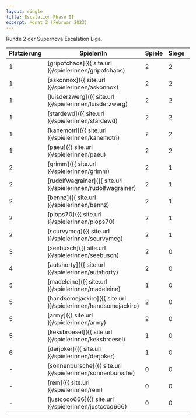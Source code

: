 ```yaml
---
layout: single
title: Escalation Phase II
excerpt: Monat 2 (Februar 2023)
---
```


Runde 2 der Supernova Escalation Liga.

| Platzierung | Spieler/In | Spiele | Siege | Bemalt | Punkte |
|-------------|------------|--------|-------|--------|--------|
| 1           | [gripofchaos]({{ site.url }}/spielerinnen/gripofchaos) | 2 | 2 | 2 | 6 |
| 1           | [askonnox]({{ site.url }}/spielerinnen/askonnox) | 2 | 2 | 2 | 6 |
| 1           | [luisderzwerg]({{ site.url }}/spielerinnen/luisderzwerg) | 2 | 2 | 2 | 6 |
| 1           | [stardewd]({{ site.url }}/spielerinnen/stardewd) | 2 | 2 | 2 | 6 |
| 1           | [kanemotri]({{ site.url }}/spielerinnen/kanemotri) | 2 | 2 | 2 | 6 |
| 1           | [paeu]({{ site.url }}/spielerinnen/paeu) | 2 | 2 | 2 | 6 |
| 2           | [grimm]({{ site.url }}/spielerinnen/grimm) | 2 | 1 | 2 | 5 |
| 2           | [rudolfwagrainer]({{ site.url }}/spielerinnen/rudolfwagrainer) | 2 | 1 | 2 | 5 |
| 2           | [bennz]({{ site.url }}/spielerinnen/bennz) | 2 | 1 | 2 | 5 |
| 2           | [plops70]({{ site.url }}/spielerinnen/plops70) | 2 | 1 | 2 | 5 |
| 2           | [scurvymcg]({{ site.url }}/spielerinnen/scurvymcg) | 2 | 1 | 2 | 5 |
| 3           | [seebusch]({{ site.url }}/spielerinnen/seebusch) | 2 | 0 | 2 | 4 |
| 4           | [autshorty]({{ site.url }}/spielerinnen/autshorty) | 2 | 0 | 1 | 3 |
| 5           | [madeleine]({{ site.url }}/spielerinnen/madeleine) | 1 | 0 | 1 | 2 |
| 5           | [handsomejackiro]({{ site.url }}/spielerinnen/handsomejackiro) | 2 | 0 | 0 | 2 |
| 5           | [army]({{ site.url }}/spielerinnen/army) | 2 | 0 | 0 | 2 |
| 5           | [keksbroesel]({{ site.url }}/spielerinnen/keksbroesel) | 1 | 0 | 1 | 2 |
| 6           | [derjoker]({{ site.url }}/spielerinnen/derjoker) | 1 | 0 | 0 | 1 |
| -           | [sonnenbursche]({{ site.url }}/spielerinnen/sonnenbursche) | 0 | 0 | 0 | 0 |
| -           | [rem]({{ site.url }}/spielerinnen/rem) | 0 | 0 | 0 | 0 |
| -           | [justcoco666]({{ site.url }}/spielerinnen/justcoco666) | 0 | 0 | 0 | 0 |